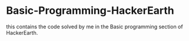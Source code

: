 # Basic-Programming-HackerEarth
this contains the code solved by me in the Basic programming section of HackerEarth.
